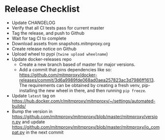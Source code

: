 # Release Checklist

- Update CHANGELOG
- Verify that all CI tests pass for current master
- Tag the release, and push to Github
- Wait for tag CI to complete
- Download assets from snapshots.mitmproxy.org
- Create release notice on Github
- Upload wheel to pypi (`twine upload wheelname`)
- Update docker-releases repo
  - Create a new branch based of master for major versions.
  - Add a commit that pins dependencies like so: https://github.com/mitmproxy/docker-releases/commit/3d6a9989fde068ad0aea257823ac3d7986ff1613. The requirements can be obtained by creating a fresh venv, pip-installing the new wheel in there, and then running `pip freeze`.
- Update `latest` tag on https://hub.docker.com/r/mitmproxy/mitmproxy/~/settings/automated-builds/
- Bump the version in https://github.com/mitmproxy/mitmproxy/blob/master/mitmproxy/version.py and update https://github.com/mitmproxy/mitmproxy/blob/master/mitmproxy/io_compat.py in the next commit

